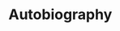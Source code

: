 # Autobiography

<template>
  <div class="navbar">
    <div class="navbar-left">
      <img src="../../assets/myicon.png" style="height: 40px" />
    </div>
    <div class="navbar-middle">
      <div class="nav-tab" @click="goHome">Home</div>
      <div class="nav-tab" @click="showabout">About</div>
      <div class="nav-tab" @click="showResume">resume</div>
      <div class="nav-tab" @click="showcontact">Contact</div>
      <div class="nav-tab" @click="showprojects">Projects</div>
    </div>
    <div class="navbar-right">
      <div class="instagram">
        <img src="../../assets/instagramicon.png" style="height: 40px" @click="gotoInstagram"/>
      </div>
      <div class="github">
        <img src="../../assets/gitIcon.png" style="height: 40px" @click="goToGithub" />
      </div>
      <div class=" linkedIn">
        <img src="../../assets/linkedInIcon.png" style="height: 40px" @click="goToLinkedIn" />
      </div>
    </div>
  </div>
</template>

<script setup lan="ts">
import { useRouter } from 'vue-router'
const router = useRouter()
const showprojects = () => {
  router.push('/projects')
}

const showabout = () => {
  router.push('/about')
}

const showcontact = () => {
  router.push('/projects')
}

const showResume =()=>{
  router.push('/resume');
  console.log("to add resume")
}

const goHome=()=>{
  console.log("tofixhome");
  router.back();
}

const gotoInstagram=()=>{
  window.location.href = "https://www.instagram.com/maxwell_mlungisi";
}
const goToGithub=()=>{
  window.location.href = "https://www.github.com/MLungisi22";
}
const goToLinkedIn=()=>{
  window.location.href = "https://www.LinkedIn.com/in/max-mbuyisa";
}
</script>
<style scoped>
.navbar {
  display: flex;
  flex-direction: row;
  background-color: rgb(255, 255, 255);
  color: aliceblue;
  align-items: center;
  justify-content: space-between;
  top: 0;
}
.nav-tab {
  color: black;
  width: 150px;
  display:flex;
  align-items: center;
  justify-content: center;
  padding: 5px;
}

.navbar-middle :hover{
  color: aliceblue;
  background-color: black;
  border-radius: 4px;
  cursor: pointer;
}

.navbar-left {
  width: 15vw;
}

.navbar-right {
  width: 15vw;
  display: flex;
  align-items: center;
}

.navbar-middle {
  height: 40px;
  display: flex;
  align-items: center;
}
</style>
